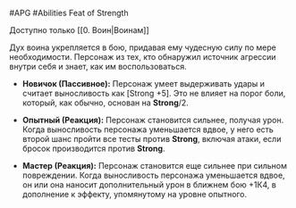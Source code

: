 #APG #Abilities
Feat of Strength

Доступно только [[0. Воин|Воинам]]

Дух воина укрепляется в бою, придавая ему чудесную силу по мере необходимости. Персонаж из тех, кто обнаружил источник агрессии внутри себя и знает, как им воспользоваться. 

- **Новичок (Пассивное):** Персонаж умеет выдерживать удары и считает выносливость как [Strong +5]. Это не влияет на порог боли, который, как обычно, основан на **Strong**/2. 

- **Опытный (Реакция):** Персонаж становится сильнее, получая урон. Когда выносливость персонажа уменьшается вдвое, у него есть второй шанс пройти все тесты против **Strong**, включая атаки, если бросок производится против **Strong**. 

- **Мастер (Реакция):** Персонаж становится еще сильнее при сильном повреждении. Когда выносливость персонажа уменьшается вдвое, он или она наносит дополнительный урон в ближнем бою +1К4, в дополнение к эффекту, упомянутому на уровне опытного. 